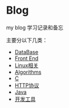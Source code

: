 # Blog
my blog
学习记录和备忘

主要分以下几类：
* [DataBase](https://github.com/sundaym/Blog/projects/9)
* [Front End](https://github.com/sundaym/Blog/projects/8)
* [Linux相关](https://github.com/sundaym/Blog/projects/7)
* [Algorithms](https://github.com/sundaym/Blog/projects/6)
* [C](https://github.com/sundaym/Blog/projects/5)
* [HTTP协议](https://github.com/sundaym/Blog/projects/3)
* [Java](https://github.com/sundaym/Blog/projects/2)
* [开发工具](https://github.com/sundaym/Blog/projects/1)
